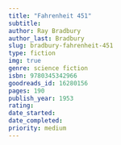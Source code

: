 ```yaml
---
title: "Fahrenheit 451"
subtitle: 
author: Ray Bradbury
author_last: Bradbury
slug: bradbury-fahrenheit-451
type: fiction
img: true
genre: science fiction
isbn: 9780345342966
goodreads_id: 16280156
pages: 190
publish_year: 1953
rating: 
date_started:
date_completed:
priority: medium
---
```


